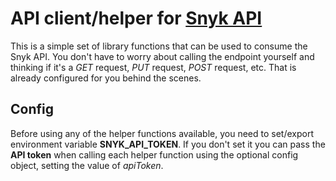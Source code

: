 # API client/helper for [Snyk API](https://snyk.docs.apiary.io/#reference/users/user-details/get-user-details)
This is a simple set of library functions that can be used to consume the Snyk API. You don't have to worry about calling the endpoint yourself and thinking if it's a _GET_ request, _PUT_ request, _POST_ request, etc. That is already configured for you behind the scenes.


## Config

Before using any of the helper functions available, you need to set/export environment variable __SNYK_API_TOKEN__. If you don't set it you can pass the __API token__ when calling each helper function using the optional config object, setting the value of _apiToken_. 
